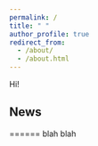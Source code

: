 ```yaml
---
permalink: /
title: " "
author_profile: true
redirect_from: 
  - /about/
  - /about.html
---
```


Hi!

## News
======
blah blah
